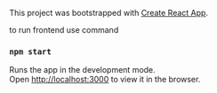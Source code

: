 This project was bootstrapped with [Create React App](https://github.com/facebook/create-react-app).

to run frontend use command

### `npm start`

Runs the app in the development mode.<br />
Open [http://localhost:3000](http://localhost:3000) to view it in the browser.
